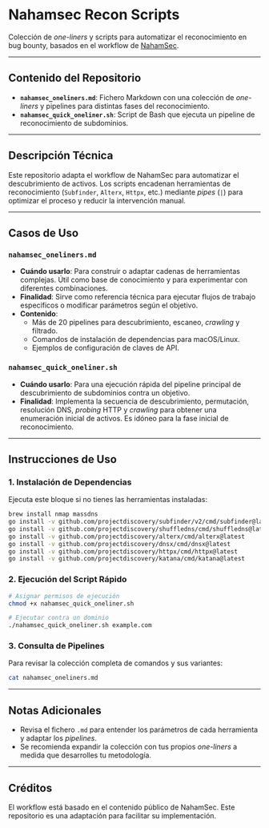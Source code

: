 # Nahamsec Recon Scripts

Colección de *one-liners* y scripts para automatizar el reconocimiento en bug bounty, basados en el workflow de [NahamSec](https://www.youtube.com/watch?v=evyxNUzl-HA).

***

## Contenido del Repositorio

*   **`nahamsec_oneliners.md`**: Fichero Markdown con una colección de *one-liners* y pipelines para distintas fases del reconocimiento.
*   **`nahamsec_quick_oneliner.sh`**: Script de Bash que ejecuta un pipeline de reconocimiento de subdominios.

***

## Descripción Técnica

Este repositorio adapta el workflow de NahamSec para automatizar el descubrimiento de activos. Los scripts encadenan herramientas de reconocimiento (`Subfinder`, `Alterx`, `Httpx`, etc.) mediante *pipes* (`|`) para optimizar el proceso y reducir la intervención manual.

***

## Casos de Uso

### `nahamsec_oneliners.md`

*   **Cuándo usarlo**: Para construir o adaptar cadenas de herramientas complejas. Útil como base de conocimiento y para experimentar con diferentes combinaciones.
*   **Finalidad**: Sirve como referencia técnica para ejecutar flujos de trabajo específicos o modificar parámetros según el objetivo.
*   **Contenido**:
    *   Más de 20 pipelines para descubrimiento, escaneo, *crawling* y filtrado.
    *   Comandos de instalación de dependencias para macOS/Linux.
    *   Ejemplos de configuración de claves de API.

### `nahamsec_quick_oneliner.sh`

*   **Cuándo usarlo**: Para una ejecución rápida del pipeline principal de descubrimiento de subdominios contra un objetivo.
*   **Finalidad**: Implementa la secuencia de descubrimiento, permutación, resolución DNS, *probing* HTTP y *crawling* para obtener una enumeración inicial de activos. Es idóneo para la fase inicial de reconocimiento.

***

## Instrucciones de Uso

### 1. Instalación de Dependencias

Ejecuta este bloque si no tienes las herramientas instaladas:
```bash
brew install nmap massdns
go install -v github.com/projectdiscovery/subfinder/v2/cmd/subfinder@latest
go install -v github.com/projectdiscovery/shuffledns/cmd/shuffledns@latest
go install -v github.com/projectdiscovery/alterx/cmd/alterx@latest
go install -v github.com/projectdiscovery/dnsx/cmd/dnsx@latest
go install -v github.com/projectdiscovery/httpx/cmd/httpx@latest
go install -v github.com/projectdiscovery/katana/cmd/katana@latest
```

### 2. Ejecución del Script Rápido

```bash
# Asignar permisos de ejecución
chmod +x nahamsec_quick_oneliner.sh

# Ejecutar contra un dominio
./nahamsec_quick_oneliner.sh example.com
```

### 3. Consulta de Pipelines

Para revisar la colección completa de comandos y sus variantes:
```bash
cat nahamsec_oneliners.md
```

***

## Notas Adicionales

*   Revisa el fichero `.md` para entender los parámetros de cada herramienta y adaptar los *pipelines*.
*   Se recomienda expandir la colección con tus propios *one-liners* a medida que desarrolles tu metodología.

***

## Créditos

El workflow está basado en el contenido público de NahamSec. Este repositorio es una adaptación para facilitar su implementación.

